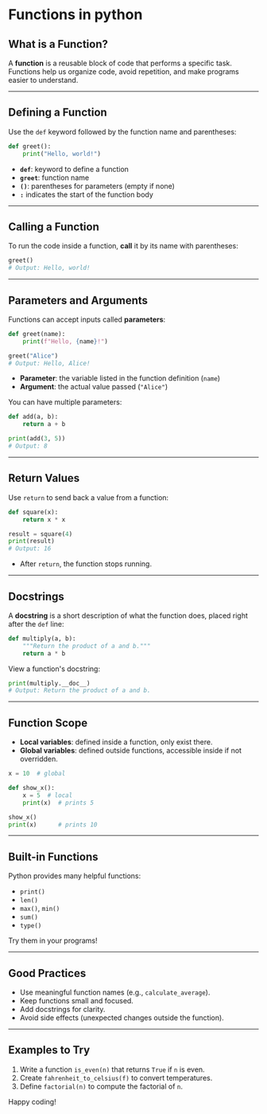 # Functions in python

## What is a Function?
A **function** is a reusable block of code that performs a specific task. Functions help us organize code, avoid repetition, and make programs easier to understand.

---

## Defining a Function
Use the `def` keyword followed by the function name and parentheses:
```python
def greet():
    print("Hello, world!")
```
- **`def`**: keyword to define a function  
- **`greet`**: function name  
- **`()`**: parentheses for parameters (empty if none)  
- **`:`** indicates the start of the function body  

---

## Calling a Function
To run the code inside a function, **call** it by its name with parentheses:
```python
greet()
# Output: Hello, world!
```

---

## Parameters and Arguments
Functions can accept inputs called **parameters**:
```python
def greet(name):
    print(f"Hello, {name}!")

greet("Alice")
# Output: Hello, Alice!
```
- **Parameter**: the variable listed in the function definition (`name`)  
- **Argument**: the actual value passed (`"Alice"`)

You can have multiple parameters:
```python
def add(a, b):
    return a + b

print(add(3, 5))
# Output: 8
```

---

## Return Values
Use `return` to send back a value from a function:
```python
def square(x):
    return x * x

result = square(4)
print(result)
# Output: 16
```
- After `return`, the function stops running.

---

## Docstrings
A **docstring** is a short description of what the function does, placed right after the `def` line:
```python
def multiply(a, b):
    """Return the product of a and b."""
    return a * b
```
View a function's docstring:
```python
print(multiply.__doc__)
# Output: Return the product of a and b.
```

---

## Function Scope
- **Local variables**: defined inside a function, only exist there.
- **Global variables**: defined outside functions, accessible inside if not overridden.
```python
x = 10  # global

def show_x():
    x = 5  # local
    print(x)  # prints 5

show_x()
print(x)      # prints 10
```

---

## Built-in Functions
Python provides many helpful functions:
- `print()`
- `len()`
- `max()`, `min()`
- `sum()`
- `type()`

Try them in your programs!

---

## Good Practices
- Use meaningful function names (e.g., `calculate_average`).
- Keep functions small and focused.
- Add docstrings for clarity.
- Avoid side effects (unexpected changes outside the function).

---

## Examples to Try
1. Write a function `is_even(n)` that returns `True` if `n` is even.  
2. Create `fahrenheit_to_celsius(f)` to convert temperatures.  
3. Define `factorial(n)` to compute the factorial of `n`.

Happy coding!

